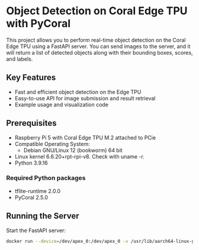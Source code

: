 # Object Detection on Coral Edge TPU with PyCoral

This project allows you to perform real-time object detection on the Coral Edge TPU using a FastAPI server. You can send images to the server, and it will return a list of detected objects along with their bounding boxes, scores, and labels.

## Key Features

- Fast and efficient object detection on the Edge TPU
- Easy-to-use API for image submission and result retrieval
- Example usage and visualization code

## Prerequisites

- Raspberry Pi 5 with Coral Edge TPU M.2 attached to PCie
- Compatible Operating System:
  - Debian GNU/Linux 12 (bookworm) 64 bit
- Linux kernel 6.6.20+rpt-rpi-v8. Check with uname -r.
- Python 3.9.16

### Required Python packages
- tflite-runtime 2.0.0
- PyCoral 2.5.0


## Running the Server

Start the FastAPI server:

```bash
docker run --device=/dev/apex_0:/dev/apex_0 -v /usr/lib/aarch64-linux-gnu:/usr/lib/aarch64-linux-gnu:ro -p 8000:8000 -it <image>